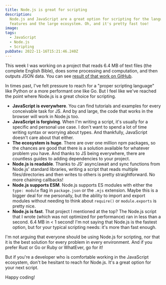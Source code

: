 ```yaml
---
title: Node.js is great for scripting
description:
  Node.js and JavaScript are a great option for scripting for the language
  features and the large ecosystem. Oh, and it's pretty fast too!
image:
tags:
  - JavaScript
  - Node.js
  - Scripting
pubDate: 2022-11-16T15:21:46.240Z
---
```


This week I was working on a project that reads 6.4 MB of text files (the
complete English Bible), does some processing and computation, and then outputs
JSON data. You can see
[result of that work on GitHub](https://github.com/seanmcp/shama).

In times past, I've felt pressure to reach for a "proper scripting language"
like Python or a more performant one like Go. But I feel like we've reached the
point where Node.js is a great choice for scripting.

- **JavaScript is everywhere**. You can find tutorials and examples for every
  conceivable task for JS. And by and large, the code that works in the browser
  will work in Node.js too.
- **JavaScript is forgiving**. When I'm writing a script, it's usually for a
  specific and personal use case. I don't want to spend a lot of time writing
  syntax or worrying about types. And thankfully, JavaScript doesn't care about
  that either.
- **The ecosystem is huge**. There are over one million npm packages, so the
  chances are good that there is a solution available for whatever problem you
  have. And thanks to JS being everywhere, there are countless guides to adding
  dependencies to your project.
- **Node.js is readable**. Thanks to JS' async/await and sync functions from
  Node.js' standard libraries, writing a script that reads multiple
  files/directories and then writes to others is pretty straightforward. No more
  chaining callbacks!
- **Node.js supports ESM**. Node.js supports ES modules with either the
  `type: module` flag in `package.json` or the `.mjs` extension. Maybe this is a
  bigger deal for me personally, but the ability to import and export modules
  without needing to think about `require()` or `module.exports` is pretty nice.
- **Node.js is fast**. That project I mentioned at the top? The Node.js script
  that I wrote (which was not optimized for performance) ran in less than a
  second. 6.4 MB in < 1 second! I'm not saying that Node.js is the fastest
  option, but for your typical scripting needs: it's more than fast enough.

I'm not arguing that everyone should be using Node.js for scripting, nor that it
is the best solution for every problem in every environment. And if you prefer
Rust or Go or Ruby or WhatEver, go for it!

But if you're a developer who is comfortable working in the JavaScript
ecosystem, don't be hesitant to reach for Node.js. It's a great option for your
next script.

Happy coding!
